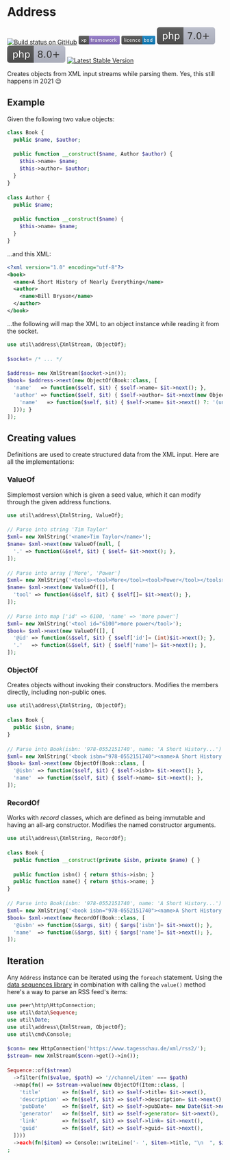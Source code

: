 Address
=======

[![Build status on GitHub](https://github.com/xp-forge/address/workflows/Tests/badge.svg)](https://github.com/xp-forge/address/actions)
[![XP Framework Module](https://raw.githubusercontent.com/xp-framework/web/master/static/xp-framework-badge.png)](https://github.com/xp-framework/core)
[![BSD Licence](https://raw.githubusercontent.com/xp-framework/web/master/static/licence-bsd.png)](https://github.com/xp-framework/core/blob/master/LICENCE.md)
[![Requires PHP 7.0+](https://raw.githubusercontent.com/xp-framework/web/master/static/php-7_0plus.svg)](http://php.net/)
[![Supports PHP 8.0+](https://raw.githubusercontent.com/xp-framework/web/master/static/php-8_0plus.svg)](http://php.net/)
[![Latest Stable Version](https://poser.pugx.org/xp-forge/address/version.png)](https://packagist.org/packages/xp-forge/address)

Creates objects from XML input streams while parsing them. Yes, this still happens in 2021 😉

Example
-------
Given the following two value objects:

```php
class Book {
  public $name, $author;

  public function __construct($name, Author $author) {
    $this->name= $name;
    $this->author= $author;
  }
}

class Author {
  public $name;

  public function __construct($name) {
    $this->name= $name;
  }
}
```

...and this XML:

```xml
<?xml version="1.0" encoding="utf-8"?>
<book>
  <name>A Short History of Nearly Everything</name>
  <author>
    <name>Bill Bryson</name>
  </author>
</book>
```

...the following will map the XML to an object instance while reading it from the socket.

```php
use util\address\{XmlStream, ObjectOf};

$socket= /* ... */

$address= new XmlStream($socket->in());
$book= $address->next(new ObjectOf(Book::class, [
  'name'   => function($self, $it) { $self->name= $it->next(); },
  'author' => function($self, $it) { $self->author= $it->next(new ObjectOf(Author::class, [
    'name'   => function($self, $it) { $self->name= $it->next() ?: '(unknown author)'; }
  ])); }
]);
```

Creating values
---------------
Definitions are used to create structured data from the XML input. Here are all the implementations:

### ValueOf

Simplemost version which is given a seed value, which it can modify through the given address functions.

```php
use util\address\{XmlString, ValueOf};

// Parse into string 'Tim Taylor'
$xml= new XmlString('<name>Tim Taylor</name>');
$name= $xml->next(new ValueOf(null, [
  '.' => function(&$self, $it) { $self= $it->next(); },
]);

// Parse into array ['More', 'Power']
$xml= new XmlString('<tools><tool>More</tool><tool>Power</tool></tools>');
$name= $xml->next(new ValueOf([], [
  'tool' => function(&$self, $it) { $self[]= $it->next(); },
]);

// Parse into map ['id' => 6100, 'name' => 'more power']
$xml= new XmlString('<tool id="6100">more power</tool>');
$book= $xml->next(new ValueOf([], [
  '@id' => function(&$self, $it) { $self['id']= (int)$it->next(); },
  '.'   => function(&$self, $it) { $self['name']= $it->next(); },
]);
```

### ObjectOf

Creates objects without invoking their constructors. Modifies the members directly, including non-public ones.

```php
use util\address\{XmlString, ObjectOf};

class Book {
  public $isbn, $name;
}

// Parse into Book(isbn: '978-0552151740', name: 'A Short History...')
$xml= new XmlString('<book isbn="978-0552151740"><name>A Short History...</name></book>');
$book= $xml->next(new ObjectOf(Book::class, [
  '@isbn' => function($self, $it) { $self->isbn= $it->next(); },
  'name'  => function($self, $it) { $self->name= $it->next(); },
]);
```

### RecordOf

Works with *record* classes, which are defined as being immutable and having an all-arg constructor. Modifies the named constructor arguments.

```php
use util\address\{XmlString, RecordOf};

class Book {
  public function __construct(private $isbn, private $name) { }

  public function isbn() { return $this->isbn; }
  public function name() { return $this->name; }
}

// Parse into Book(isbn: '978-0552151740', name: 'A Short History...')
$xml= new XmlString('<book isbn="978-0552151740"><name>A Short History...</name></book>');
$book= $xml->next(new RecordOf(Book::class, [
  '@isbn' => function(&$args, $it) { $args['isbn']= $it->next(); },
  'name'  => function(&$args, $it) { $args['name']= $it->next(); },
]);
```

Iteration
---------
Any `Address` instance can be iterated using the `foreach` statement. Using the [data sequences library](https://github.com/xp-forge/sequence) in combination with calling the `value()` method here's a way to parse an RSS feed's items:

```php
use peer\http\HttpConnection;
use util\data\Sequence;
use util\Date;
use util\address\{XmlStream, ObjectOf};
use util\cmd\Console;

$conn= new HttpConnection('https://www.tagesschau.de/xml/rss2/');
$stream= new XmlStream($conn->get()->in());

Sequence::of($stream)
  ->filter(fn($value, $path) => '//channel/item' === $path)
  ->map(fn() => $stream->value(new ObjectOf(Item::class, [
    'title'       => fn($self, $it) => $self->title= $it->next(),
    'description' => fn($self, $it) => $self->description= $it->next(),
    'pubDate'     => fn($self, $it) => $self->pubDate= new Date($it->next()),
    'generator'   => fn($self, $it) => $self->generator= $it->next(),
    'link'        => fn($self, $it) => $self->link= $it->next(),
    'guid'        => fn($self, $it) => $self->guid= $it->next(),
  ])))
  ->each(fn($item) => Console::writeLine('- ', $item->title, "\n  ", $item->link))
;
```